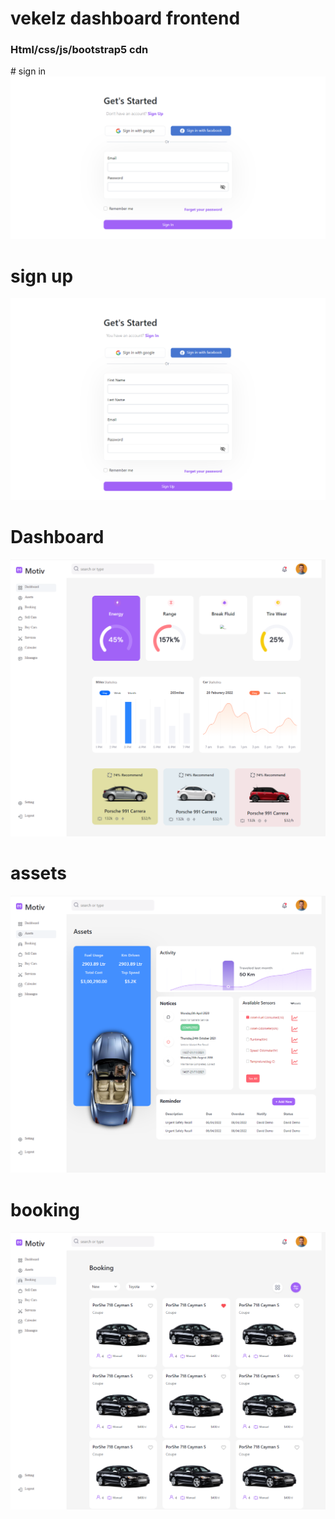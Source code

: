 # vekelz dashboard frontend

<h3>Html/css/js/bootstrap5 cdn</h3>
# sign in

<img src="./signin.png">

# sign up

<img src="./signup.png">

# Dashboard

<img src="./dashboard.png">

# assets

<img src="./assets.png">

# booking

<img src="./booking.png">
